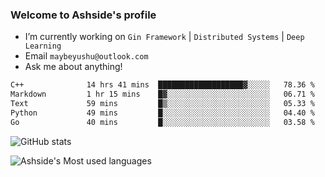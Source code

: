 ### Welcome to Ashside's profile

- I’m currently working on `Gin Framework` | `Distributed Systems` | `Deep Learning`
- Email `maybeyushu@outlook.com`
- Ask me about anything!

<!--START_SECTION:waka-->

```txt
C++              14 hrs 41 mins  ███████████████████▓░░░░░   78.36 %
Markdown         1 hr 15 mins    █▓░░░░░░░░░░░░░░░░░░░░░░░   06.71 %
Text             59 mins         █▒░░░░░░░░░░░░░░░░░░░░░░░   05.33 %
Python           49 mins         █░░░░░░░░░░░░░░░░░░░░░░░░   04.40 %
Go               40 mins         █░░░░░░░░░░░░░░░░░░░░░░░░   03.58 %
```

<!--END_SECTION:waka-->

![GitHub stats](https://github-readme-stats.vercel.app/api?username=Ashside)

![Ashside's Most used languages](https://github-readme-stats.vercel.app/api/top-langs/?username=Ashside&layout=compact&hide_border=true&langs_count=10)



